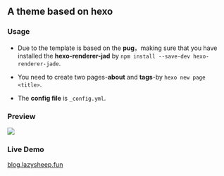 ## A theme based on hexo

### Usage

- Due to the template is based on the **pug**，making sure that you have installed the **hexo-renderer-jad** by `npm install --save-dev hexo-renderer-jade`.

- You need to create two pages-**about** and **tags**-by `hexo new page <title>`.

- The **config file** is `_config.yml`.

### Preview

![](./Preview.png)

### Live Demo

[blog.lazysheep.fun](https://lazysheep666.github.io)
